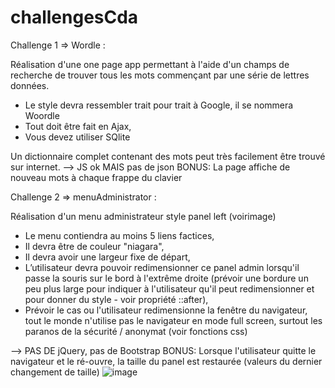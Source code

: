 # challengesCda

Challenge 1 => Wordle :

Réalisation d'une one page app permettant à l'aide d'un champs de recherche de trouver tous les mots commençant par une série de lettres données. 

- Le style devra ressembler trait pour trait à Google, il se nommera Woordle
- Tout doit être fait en Ajax, 
- Vous devez utiliser SQlite

Un dictionnaire complet contenant des mots peut très facilement être trouvé sur internet. 
--> JS ok MAIS pas de json
BONUS:  La page affiche de nouveau mots à chaque frappe du clavier 

Challenge 2 => menuAdministrator :

Réalisation d'un menu administrateur style panel left (voirimage)

- Le menu contiendra au moins 5 liens factices,
- Il devra être de couleur "niagara",
- Il devra avoir une largeur fixe de départ,
- L’utilisateur devra pouvoir redimensionner ce panel admin lorsqu'il passe la souris sur le bord à l'extrême droite (prévoir une bordure un peu plus large pour indiquer à l'utilisateur qu'il peut redimensionner et pour donner du style - voir propriété ::after),
- Prévoir le cas ou l'utilisateur redimensionne la fenêtre du navigateur, tout le monde n'utilise pas le navigateur en mode full screen, surtout les paranos de la sécurité / anonymat (voir fonctions css)

--> PAS DE jQuery, pas de Bootstrap
BONUS: Lorsque l'utilisateur quitte le navigateur et le ré-ouvre, la taille du panel est restaurée (valeurs du dernier changement de taille)
![image](https://user-images.githubusercontent.com/68891109/139862159-f8ee5189-bfcc-44be-9d6f-0fd032f888f5.png)
